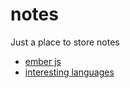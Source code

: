 # notes

Just a place to store notes

- [ember js](emberjs.md)
- [interesting languages](interesting-languages.md)
